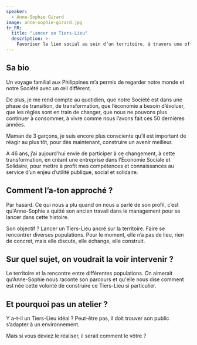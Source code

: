 ```yaml
---
speaker:
  - Anne-Sophie Girard
image: anne-sophie-girard.jpg
fr_FR:
  title: "Lancer un Tiers-Lieu"
  description: >-
    Favoriser le lien social au sein d’un territoire, à travers une offre de services répondant à des besoins de la vie quotidienne.
---
```


## Sa bio

Un voyage familial aux Philippines m’a permis de regarder notre monde et notre Société avec un œil différent.

De plus, je me rend compte au quotidien, que notre Société est dans une phase de transition, de transformation, que l’économie a besoin d’évoluer, que les règles sont en train de changer, que nous ne pouvons plus continuer à consommer, à vivre comme nous l’avons fait ces 50 dernières années.

Maman de 3 garçons, je suis encore plus consciente qu’il est important de réagir au plus tôt, pour dès maintenant, construire un avenir meilleur.

A 46 ans, j’ai aujourd’hui envie de participer à ce changement, à cette transformation, en créant une entreprise dans l’Économie Sociale et Solidaire, pour mettre à profit mes compétences et connaissances au service d’un enjeu d’utilité publique, social et solidaire.

## Comment l’a-ton approché ?

Par hasard. Ce qui nous a plu quand on nous a parlé de son profil, c’est qu'Anne-Sophie a quitté son ancien travail dans le management pour se lancer dans cette histoire.

Son objectif ? Lancer un Tiers-Lieu ancré sur la territoire. Faire se rencontrer diverses populations. Pour le moment, elle n’a pas de lieu, rien de concret, mais elle discute, elle échange, elle construit.

## Sur quel sujet, on voudrait la voir intervenir ?

Le territoire et la rencontre entre différentes populations. On aimerait qu‘Anne-Sophie nous raconte son parcours et qu'elle nous dise comment est née cette volonté de construire ce Tiers-Lieu si particulier.

## Et pourquoi pas un atelier ?

Y a-t-il un Tiers-Lieu idéal ? Peut-être pas, il doit trouver son public s’adapter à un environnement.

Mais si vous deviez le réaliser, il serait comment le vôtre ?
